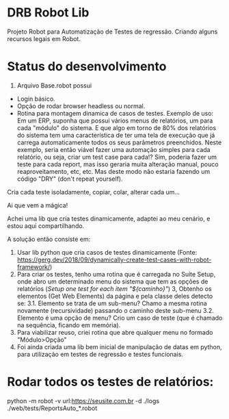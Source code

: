 # DRB Robot Lib
Projeto Robot para Automatização de Testes de regressão.
Criando alguns recursos legais em Robot.

# Status do desenvolvimento
1. Arquivo Base.robot possui
- Login básico.
- Opção de rodar browser headless ou normal.
- Rotina para montagem dinamica de casos de testes.
Exemplo de uso: Em um ERP, suponha que possui vários menus de relatórios, um para cada "módulo" do sistema. E que algo em torno de 80% dos relatórios do sistema tem uma característica de ter uma tela de execução que já carrega automaticamente todos os seus parâmetros preenchidos. 
Neste exemplo, seria então viável fazer uma automação simples para cada relatório, ou seja, criar um test case para cada!? Sim, poderia fazer um teste para cada report, mas isso geraria muita alteração manual, pouco reaproveitamento, etc, etc. Mas deste modo não estaria fazendo um código "DRY" (don't repeat yourself).

Cria cada teste isoladamente, copiar, colar, alterar cada um...

Ai que vem a mágica!

Achei uma lib que cria testes dinamicamente, adaptei ao meu cenário, e estou aqui compartilhando.

A solução então consiste em:
   1. Usar lib python que cria casos de testes dinamicamente (Fonte: https://gerg.dev/2018/09/dynamically-create-test-cases-with-robot-framework/)
   2. Para criar os testes, tenho uma rotina que é carregada no Suite Setup, onde abro um determinado menu do sistema que tem as opções de relatórios (*Setup one test for each item "${caminho}"*)
   3, Obtenho os elementos (Get Web Elements) da página e pela classe deles detecto se:
      3.1. Elemento se trata de um sub-menu? Chamo a mesma rotina novamente (recursividade) passando o caminho deste sub-menu
      3.2. Elemento é uma opção de menu? Crio um caso de teste (que é chamado na sequência, ficando em memória).
   4. Para viabilizar reuso, criei rotina que abre qualquer menu no formado "Módulo>Opção"
   5. Foi ainda criada uma lib bem inicial de manipulação de datas em python, para utilização em testes de regressão e testes funcionais.

# Rodar todos os testes de relatórios:
python -m robot -v url:https://seusite.com.br -d ./logs ./web/tests/ReportsAuto_*.robot

